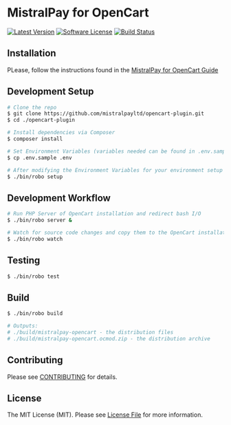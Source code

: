 # MistralPay for OpenCart

[![Latest Version](https://img.shields.io/github/release/MistralpayLTD/opencart-plugin.svg?style=flat-square)](https://github.com/MistralPayLTD/opencart-plugin/releases)
[![Software License](https://img.shields.io/badge/license-MIT-brightgreen.svg?style=flat-square)](LICENSE.md)
[![Build Status](https://api.travis-ci.org/MistralPayLTD/opencart-plugin.svg)](https://travis-ci.org/MistralPayLTD/opencart-plugin)

## Installation

PLease, follow the instructions found in the [MistralPay for OpenCart Guide](GUIDE.md)

## Development Setup

``` bash
# Clone the repo
$ git clone https://github.com/mistralpayltd/opencart-plugin.git
$ cd ./opencart-plugin

# Install dependencies via Composer
$ composer install

# Set Environment Variables (variables needed can be found in .env.sample)
$ cp .env.sample .env

# After modifying the Environment Variables for your environment setup OpenCart
$ ./bin/robo setup
```

## Development Workflow

``` bash
# Run PHP Server of OpenCart installation and redirect bash I/O
$ ./bin/robo server &

# Watch for source code changes and copy them to the OpenCart installation
$ ./bin/robo watch
```

## Testing

``` bash
$ ./bin/robo test
```

## Build

``` bash
$ ./bin/robo build

# Outputs:
# ./build/mistralpay-opencart - the distribution files
# ./build/mistralpay-opencart.ocmod.zip - the distribution archive
```

## Contributing

Please see [CONTRIBUTING](CONTRIBUTING.md) for details.

## License

The MIT License (MIT). Please see [License File](LICENSE.md) for more information.
